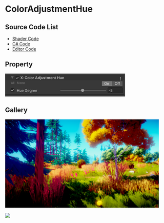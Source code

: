 ﻿
# ColorAdjustmentHue

## Source Code List
- [Shader Code](Shader/ColorAdjustmentHue.shader)
- [C# Code](ColorAdjustmentHue.cs)
- [Editor Code](Editor/ColorAdjustmentHueEditor.cs)


## Property
![](https://raw.githubusercontent.com/QianMo/X-PostProcessing-Gallery/master/Media/ColorAdjustment/ColorAdjustmentHue/ColorAdjustmentHueProperty.png)

## Gallery
![](https://raw.githubusercontent.com/QianMo/X-PostProcessing-Gallery/master/Media/ColorAdjustment/ColorAdjustmentHue/ColorAdjustmentHue.png)

![](https://raw.githubusercontent.com/QianMo/X-PostProcessing-Gallery/master/Media/ColorAdjustment/ColorAdjustmentHue/ColorAdjustmentHue.gif)